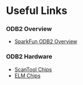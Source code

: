 # Useful Links

### ODB2 Overview
 * [SparkFun ODB2 Overview](https://learn.sparkfun.com/tutorials/getting-started-with-obd-ii)

### ODB2 Hardware
 * [ScanTool Chips](https://www.scantool.net/development-tools/obd-chips/)
 * [ELM Chips](https://www.elmelectronics.com/products/ics/obd/)


